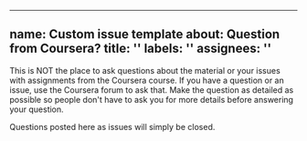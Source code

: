 ---
name: Custom issue template
about: Question from Coursera?
title: ''
labels: ''
assignees: ''
-
This is NOT the place to ask questions about the material or your issues with assignments from the Coursera course.
If you have a question or an issue, use the Coursera forum to ask that. Make the question as detailed as possible so people don't have to ask you for more details before answering your question.

Questions posted here as issues will simply be closed.




